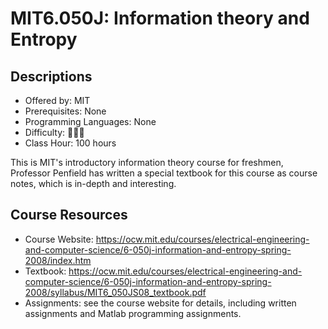 # MIT6.050J: Information theory and Entropy

## Descriptions

- Offered by: MIT
- Prerequisites: None
- Programming Languages: None
- Difficulty: 🌟🌟🌟
- Class Hour: 100 hours

This is MIT's introductory information theory course for freshmen, Professor Penfield has written a special textbook for this course as course notes, which is in-depth and interesting.

## Course Resources

- Course Website: <https://ocw.mit.edu/courses/electrical-engineering-and-computer-science/6-050j-information-and-entropy-spring-2008/index.htm>
- Textbook: <https://ocw.mit.edu/courses/electrical-engineering-and-computer-science/6-050j-information-and-entropy-spring-2008/syllabus/MIT6_050JS08_textbook.pdf>
- Assignments: see the course website for details, including written assignments and Matlab programming assignments.
